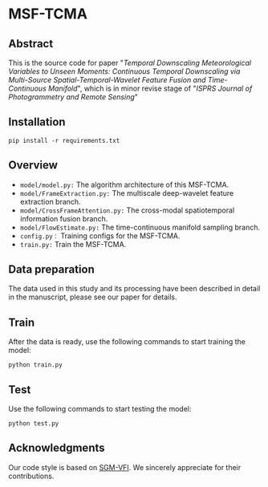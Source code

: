 # MSF-TCMA

## Abstract

This is the source code for paper "_Temporal Downscaling Meteorological Variables to Unseen Moments: Continuous Temporal Downscaling via Multi-Source Spatial-Temporal-Wavelet Feature Fusion and Time-Continuous Manifold_", which is in minor revise stage of "_ISPRS Journal of Photogrammetry and Remote Sensing_"

## Installation

```
pip install -r requirements.txt
```

## Overview

- `model/model.py:` The algorithm architecture of this MSF-TCMA.
- `model/FrameExtraction.py:` The multiscale deep-wavelet feature extraction branch.
- `model/CrossFrameAttention.py:` The cross-modal spatiotemporal information fusion branch.
- `model/FlowEstimate.py:` The time-continuous manifold sampling branch.
- `config.py：`  Training configs for the MSF-TCMA.
- `train.py:` Train the MSF-TCMA.

## Data preparation

The data used in this study and its processing have been described in detail in the manuscript, please see our paper for details.

## Train

After the data is ready, use the following commands to start training the model:
```
python train.py
```

## Test
Use the following commands to start testing the model:
```
python test.py
```

## Acknowledgments

Our code style is based on [SGM-VFI]([https://github.com/chengtan9907/OpenSTL](https://github.com/MCG-NJU/SGM-VFI)). We sincerely appreciate for their contributions.

